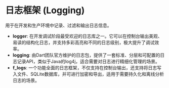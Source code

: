 # 日志框架 (Logging)

用于在开发和生产环境中记录、过滤和输出日志信息。

-   **logger**: 在开发调试阶段最受欢迎的日志库之一。它可以在控制台输出美观、易读的结构化日志，并支持多彩高亮和不同的日志级别，极大提升了调试效率。
-   **logging**: 由Dart团队官方维护的日志包，提供了一套标准、分层和可配置的日志记录API，类似于Java的log4j，适合需要对日志进行精细化管理的场景。
-   **f_logs**: 一个功能全面的日志框架，不仅支持在控制台输出，还支持将日志写入文件、SQLite数据库，并可进行加密和导出，适用于需要持久化和离线分析日志的场景。
